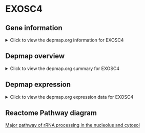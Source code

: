 <h1>EXOSC4</h1>

<h2>Gene information</h2>
<details>
  <summary>Click to view the depmap.org information for EXOSC4</summary>
  <iframe src="https://depmap.org/portal/gene/EXOSC4?tab=about" style="border:none;width:100%;height:800px"></iframe>
</details>

<h2>Depmap overview</h2>
<details>
  <summary>Click to view the depmap.org summary for EXOSC4</summary>
  <iframe src="https://depmap.org/portal/gene/EXOSC4?tab=overview" style="border:none;width:100%;height:800px"></iframe>
</details>

<h2>Depmap expression</h2>
<details>
  <summary>Click to view the depmap.org expression data for EXOSC4</summary>
  <iframe src="https://depmap.org/portal/gene/EXOSC4?tab=characterization" style="border:none;width:100%;height:800px"></iframe>
</details>



<h2>Reactome Pathway diagram</h2>
<a href="https://reactome.org/PathwayBrowser/#/R-HSA-6791226" target="_BLANK">Major pathway of rRNA processing in the nucleolus and cytosol</a>



